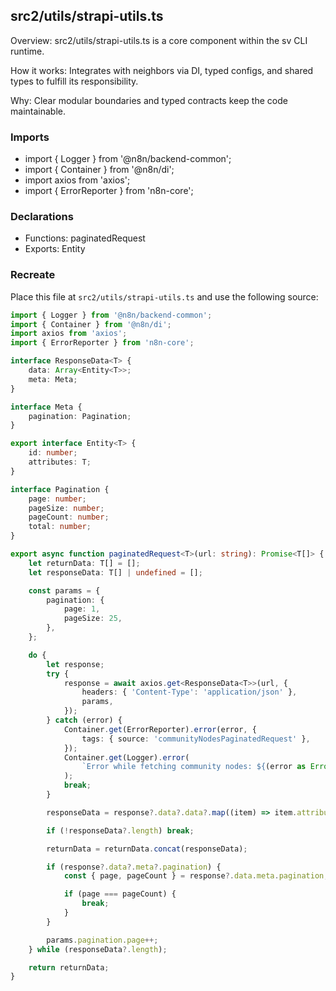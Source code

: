 ## src2/utils/strapi-utils.ts

Overview: src2/utils/strapi-utils.ts is a core component within the sv CLI runtime.

How it works: Integrates with neighbors via DI, typed configs, and shared types to fulfill its responsibility.

Why: Clear modular boundaries and typed contracts keep the code maintainable.

### Imports

- import { Logger } from '@n8n/backend-common';
- import { Container } from '@n8n/di';
- import axios from 'axios';
- import { ErrorReporter } from 'n8n-core';

### Declarations

- Functions: paginatedRequest
- Exports: Entity

### Recreate

Place this file at `src2/utils/strapi-utils.ts` and use the following source:

```ts
import { Logger } from '@n8n/backend-common';
import { Container } from '@n8n/di';
import axios from 'axios';
import { ErrorReporter } from 'n8n-core';

interface ResponseData<T> {
	data: Array<Entity<T>>;
	meta: Meta;
}

interface Meta {
	pagination: Pagination;
}

export interface Entity<T> {
	id: number;
	attributes: T;
}

interface Pagination {
	page: number;
	pageSize: number;
	pageCount: number;
	total: number;
}

export async function paginatedRequest<T>(url: string): Promise<T[]> {
	let returnData: T[] = [];
	let responseData: T[] | undefined = [];

	const params = {
		pagination: {
			page: 1,
			pageSize: 25,
		},
	};

	do {
		let response;
		try {
			response = await axios.get<ResponseData<T>>(url, {
				headers: { 'Content-Type': 'application/json' },
				params,
			});
		} catch (error) {
			Container.get(ErrorReporter).error(error, {
				tags: { source: 'communityNodesPaginatedRequest' },
			});
			Container.get(Logger).error(
				`Error while fetching community nodes: ${(error as Error).message}`,
			);
			break;
		}

		responseData = response?.data?.data?.map((item) => item.attributes);

		if (!responseData?.length) break;

		returnData = returnData.concat(responseData);

		if (response?.data?.meta?.pagination) {
			const { page, pageCount } = response?.data.meta.pagination;

			if (page === pageCount) {
				break;
			}
		}

		params.pagination.page++;
	} while (responseData?.length);

	return returnData;
}

```
